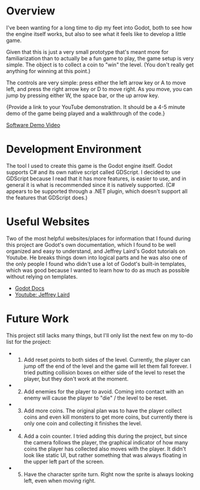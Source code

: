 # Overview

I've been wanting for a long time to dip my feet into Godot, both to see how the engine itself works, but also to see what it feels like to develop a little game.

Given that this is just a very small prototype that's meant more for familiarization than to actually be a fun game to play, the game setup is very simple. The object is to collect a coin to "win" the level. (You don't really get anything for winning at this point.)

The controls are very simple: press either the left arrow key or A to move left, and press the right arrow key or D to move right. As you move, you can jump by pressing either W, the space bar, or the up arrow key.

{Provide a link to your YouTube demonstration.  It should be a 4-5 minute demo of the game being played and a walkthrough of the code.}

[Software Demo Video](http://youtube.link.goes.here)

# Development Environment

The tool I used to create this game is the Godot engine itself. Godot supports C# and its own native script called GDScript. I decided to use GDScript because I read that it has more features, is easier to use, and in general it is what is recommended since it is natively supported. (C# appears to be supported through a .NET plugin, which doesn't support all the features that GDScript does.)

# Useful Websites

Two of the most helpful websites/places for information that I found during this project are Godot's own documentation, which I found to be well organized and easy to understand, and Jeffrey Laird's Godot tutorials on Youtube. He breaks things down into logical parts and he was also one of the only people I found who didn't use a lot of Godot's built-in templates, which was good because I wanted to learn how to do as much as possible without relying on templates.

* [Godot Docs](https://docs.godotengine.org/en/stable/)
* [Youtube: Jeffrey Laird](https://www.youtube.com/@jeffreylaird5610)

# Future Work

This project still lacks many things, but I'll only list the next few on my to-do list for the project:

* 1. Add reset points to both sides of the level. Currently, the player can jump off the end of the level and the game will let them fall forever. I tried putting collision boxes on either side of the level to reset the player, but they don't work at the moment.

* 2. Add enemies for the player to avoid. Coming into contact with an enemy will cause the player to "die" / the level to be reset.

* 3. Add more coins. The original plan was to have the player collect coins and even kill monsters to get more coins, but currently there is only one coin and collecting it finishes the level.

* 4. Add a coin counter. I tried adding this during the project, but since the camera follows the player, the graphical indicator of how many coins the player has collected also moves with the player. It didn't look like static UI, but rather something that was always floating in the upper left part of the screen.

* 5. Have the character sprite turn. Right now the sprite is always looking left, even when moving right.